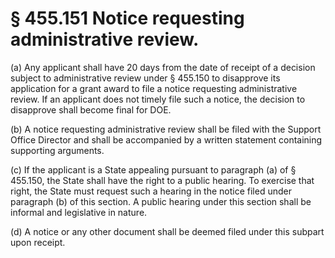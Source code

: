 # § 455.151   Notice requesting administrative review.

(a) Any applicant shall have 20 days from the date of receipt of a decision subject to administrative review under § 455.150 to disapprove its application for a grant award to file a notice requesting administrative review. If an applicant does not timely file such a notice, the decision to disapprove shall become final for DOE. 


(b) A notice requesting administrative review shall be filed with the Support Office Director and shall be accompanied by a written statement containing supporting arguments.


(c) If the applicant is a State appealing pursuant to paragraph (a) of § 455.150, the State shall have the right to a public hearing. To exercise that right, the State must request such a hearing in the notice filed under paragraph (b) of this section. A public hearing under this section shall be informal and legislative in nature. 


(d) A notice or any other document shall be deemed filed under this subpart upon receipt. 




